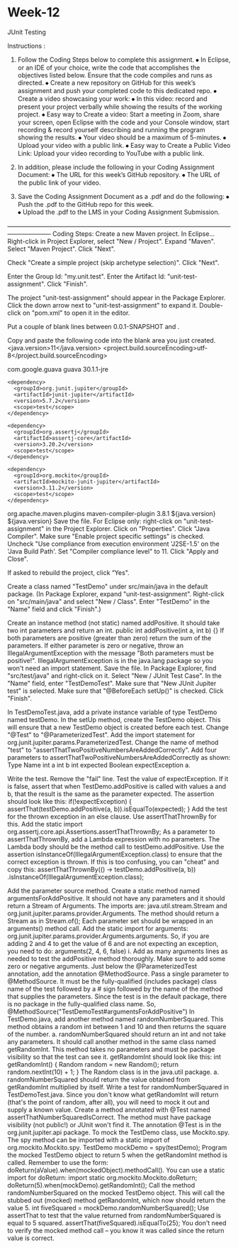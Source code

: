 # Week-12
JUnit Testing

Instructions : 
1. Follow the Coding Steps below to complete this assignment. 
⦁	In Eclipse, or an IDE of your choice, write the code that accomplishes the objectives listed below. Ensure that the code compiles and runs as directed. 
⦁	Create a new repository on GitHub for this week’s assignment and push your completed code to this dedicated repo.
⦁	Create a video showcasing your work: 
⦁	In this video: record and present your project verbally while showing the results of the working project. 
⦁	Easy way to Create a video:  Start a meeting in Zoom, share your screen, open Eclipse with the code and your Console window, start recording & record yourself describing and running the program showing the results. 
⦁	Your video should be a maximum of 5-minutes.
⦁	Upload your video with a public link.
⦁	Easy way to Create a Public Video Link:  Upload your video recording to YouTube with a public link.

2. In addition, please include the following in your Coding Assignment Document:
⦁	The URL for this week’s GitHub repository.
⦁	The URL of the public link of your video.

3. Save the Coding Assignment Document as a .pdf and do the following: 
⦁	Push the .pdf to the GitHub repo for this week.  
⦁	Upload the .pdf to the LMS in your Coding Assignment Submission.

———————————————————————————————————————————
Coding Steps:
Create a new Maven project. In Eclipse… 
Right-click in Project Explorer, select "New / Project". Expand "Maven". Select "Maven Project". Click "Next".
 
Check "Create a simple project (skip archetype selection)". Click "Next".
 





Enter the Group Id: "my.unit.test". Enter the Artifact Id: "unit-test-assignment". Click "Finish".
 
The project "unit-test-assignment" should appear in the Package Explorer. Click the down arrow next to "unit-test-assignment" to expand it. Double-click on "pom.xml" to open it in the editor.
 
Put a couple of blank lines between <version>0.0.1-SNAPSHOT</version> and </project>.
 






Copy and paste the following code into the blank area you just created.
  <properties>
    <java.version>11</java.version>
    <project.build.sourceEncoding>utf-8</project.build.sourceEncoding>
  </properties>

  <dependencies>
    <dependency>
      <groupId>com.google.guava</groupId>
      <artifactId>guava</artifactId>
      <version>30.1.1-jre</version>
    </dependency>

    <dependency>
      <groupId>org.junit.jupiter</groupId>
      <artifactId>junit-jupiter</artifactId>
      <version>5.7.2</version>
      <scope>test</scope>
    </dependency>

    <dependency>
      <groupId>org.assertj</groupId>
      <artifactId>assertj-core</artifactId>
      <version>3.20.2</version>
      <scope>test</scope>
    </dependency>

    <dependency>
      <groupId>org.mockito</groupId>
      <artifactId>mockito-junit-jupiter</artifactId>
      <version>3.11.2</version>
      <scope>test</scope>
    </dependency>
  </dependencies>

  <build>
    <plugins>
      <plugin>
        <groupId>org.apache.maven.plugins</groupId>
        <artifactId>maven-compiler-plugin</artifactId>
        <version>3.8.1</version>
        <configuration>
          <source>${java.version}</source>
          <target>${java.version}</target>
        </configuration>
      </plugin>
    </plugins>
  </build>
Save the file.
For Eclipse only: right-click on "unit-test-assignment" in the Project Explorer. Click on "Properties". Click "Java Compiler". Make sure "Enable project specific settings" is checked. Uncheck "Use compliance from execution environment 'J2SE-1.5' on the 'Java Build Path'. Set "Compiler compliance level" to 11. Click "Apply and Close".
 
If asked to rebuild the project, click “Yes".

Create a class named "TestDemo" under src/main/java in the default package. (In Package Explorer, expand "unit-test-assignment". Right-click on "src/main/java" and select "New / Class". Enter "TestDemo" in the "Name" field and click "Finish".)
 
Create an instance method (not static) named addPositive. It should take two int parameters and return an int.
public int addPositive(int a, int b) {}
If both parameters are positive (greater than zero) return the sum of the parameters. If either parameter is zero or negative, throw an IllegalArgumentException with the message "Both parameters must be positive!". IllegalArgumentException is in the java.lang package so you won't need an import statement.
Save the file.
In Package Explorer, find "src/test/java" and right-click on it. Select "New / JUnit Test Case". In the "Name" field, enter "TestDemoTest". Make sure that "New JUnit Jupiter test" is selected. Make sure that "@BeforeEach setUp()" is checked. Click "Finish".
 
In TestDemoTest.java, add a private instance variable of type TestDemo named testDemo.
In the setUp method, create the TestDemo object. This will ensure that a new TestDemo object is created before each test.
Change "@Test" to "@ParameterizedTest". Add the import statement for org.junit.jupiter.params.ParameterizedTest.
Change the name of method "test" to "assertThatTwoPositiveNumbersAreAddedCorrectly".
Add four parameters to assertThatTwoPositiveNumbersAreAddedCorrectly as shown:
Type	Name
int	a
int	b
int	expected
Boolean	expectException
a.	

Write the test. Remove the "fail" line. Test the value of expectException. If it is false, assert that when TestDemo.addPositive is called with values a and b, that the result is the same as the parameter expected. The assertion should look like this:
if(!expectException) {
  assertThat(testDemo.addPositive(a, b)).isEqualTo(expected);
}
Add the test for the thrown exception in an else clause. Use assertThatThrownBy for this. Add the static import org.assertj.core.api.Assertions.assertThatThrownBy;
As a parameter to assertThatThrownBy, add a Lambda expression with no parameters. The Lambda body should be the method call to testDemo.addPositive.
Use the assertion isInstanceOf(IllegalArgumentException.class) to ensure that the correct exception is thrown.
If this is too confusing, you can "cheat" and copy this:
assertThatThrownBy(() -> 
    testDemo.addPositive(a, b))
        .isInstanceOf(IllegalArgumentException.class);


Add the parameter source method.
Create a static method named argumentsForAddPositive. It should not have any parameters and it should return a Stream of Arguments. The imports are: java.util.stream.Stream and org.junit.jupiter.params.provider.Arguments.
The method should return a Stream as in Stream.of();
Each parameter set should be wrapped in an arguments() method call. Add the static import for arguments: org.junit.jupiter.params.provider.Arguments.arguments.
So, if you are adding 2 and 4 to get the value of 6 and are not expecting an exception, you need to do:
arguments(2, 4, 6, false)
i.	Add as many arguments lines as needed to test the addPositive method thoroughly. Make sure to add some zero or negative arguments.
Just below the @ParameterizedTest annotation, add the annotation @MethodSource. Pass a single parameter to @MethodSource. It must be the fully-qualified (includes package) class name of the test followed by a # sign followed by the name of the method that supplies the parameters. Since the test is in the default package, there is no package in the fully-qualified class name. So,
@MethodSource("TestDemoTest#argumentsForAddPositive")
In TestDemo.java, add another method named randomNumberSquared. This method obtains a random int between 1 and 10 and then returns the square of the number.
a.	randomNumberSquared should return an int and not take any parameters. 
It should call another method in the same class named getRandomInt. This method takes no parameters and must be package visibility so that the test can see it. getRandomInt should look like this:
int getRandomInt() {
  Random random = new Random();
  return random.nextInt(10) + 1;
}
The Random class is in the java.util package.
a.	randomNumberSquared should return the value obtained from getRandomInt multiplied by itself.
Write a test for randomNumberSquared in TestDemoTest.java. Since you don't know what getRandomInt will return (that's the point of random, after all), you will need to mock it out and supply a known value.
Create a method annotated with @Test named assertThatNumberSquaredIsCorrect. The method must have package visibility (not public!) or JUnit won't find it. The annotation @Test is in the org.junit.jupiter.api package.
To mock the TestDemo class, use Mockito.spy. The spy method can be imported with a static import of org.mockito.Mockito.spy.
TestDemo mockDemo = spy(testDemo);
Program the mocked TestDemo object to return 5 when the getRandomInt method is called. Remember to use the form: doReturn(aValue).when(mockedObject).methodCall(). You can use a static import for doReturn: import static org.mockito.Mockito.doReturn;
doReturn(5).when(mockDemo).getRandomInt();
Call the method randomNumberSquared on the mocked TestDemo object. This will call the stubbed out (mocked) method getRandomInt, which now should return the value 5.
int fiveSquared = mockDemo.randomNumberSquared();
Use assertThat to test that the value returned from randomNumberSquared is equal to 5 squared.
assertThat(fiveSquared).isEqualTo(25);
You don't need to verify the mocked method call – you know it was called since the return value is correct.

